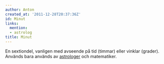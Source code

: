 ```yaml
---
author: Anton
created_at: '2011-12-28T20:37:36Z'
id: Minut
links:
  mention:
  - astrolog
title: Minut
---
```


En sextiondel, vanligen med avseende på tid (timmar) eller vinklar (grader). Används bara används av
[astrologer] och matematiker.

  [astrologer]: astrolog
